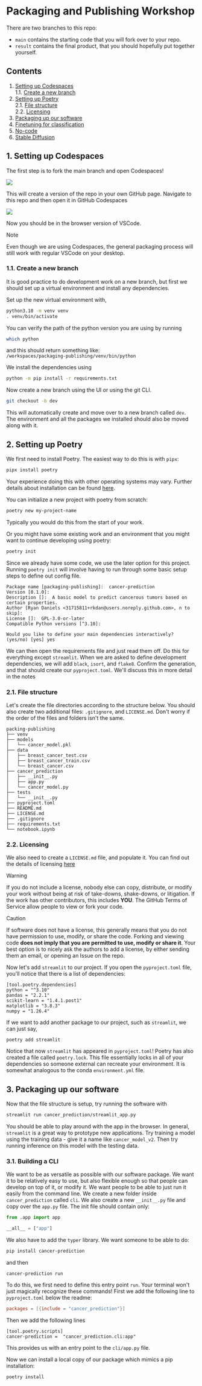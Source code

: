 # Packaging and Publishing Workshop

There are two branches to this repo:

- `main` contains the starting code that you will fork over to your repo.
- `result` contains the final product, that you should hopefully put together yourself.

## Contents
1. [Setting up Codespaces](#codespaces)\
    1.1. [Create a new branch](#codespaces-branch)
2. [Setting up Poetry](#poetry)\
    2.1. [File structure](#poetry-files)\
    2.2. [Licensing](#poetry-licensing)
3. [Packaging up our software](#packaging)
4. [Finetuning for classification](#bert)
5. [No-code](#no-code)
6. [Stable Diffusion](#stable-diffusion)

## 1. Setting up Codespaces <a id="codespaces"></a>
The first step is to fork the main branch and open Codespaces!

![](imgs/fork.png)

This will create a version of the repo in your own GitHub page. Navigate to this repo and then open it in GitHub Codespaces

![](imgs/createcodespace.png)

Now you should be in the browser version of VSCode.

> [!NOTE]  
> Even though we are using Codespaces, the general packaging process will still work with regular VSCode on your desktop.

### 1.1. Create a new branch <a id="codespaces-branch"></a>
It is good practice to do development work on a new branch, but first we should set up a virtual environment and install any dependencies.

Set up the new virtual environment with,
```bash
python3.10 -m venv venv
. venv/bin/activate
```

You can verify the path of the python version you are using by running
```bash
which python
```
and this should return something like:\
 `/workspaces/packaging-publishing/venv/bin/python`

We install the dependencies using
```bash
python -m pip install -r requirements.txt
```

Now create a new branch using the UI or using the git CLI.
```bash
git checkout -b dev
```
This will automatically create and move over to a new branch called `dev`. The environment and all the packages we installed should also be moved along with it.

## 2. Setting up Poetry <a id="Poetry"></a>
We first need to install Poetry. The easiest way to do this is with `pipx`:
```bash
pipx install poetry
```
Your experience doing this with other operating systems may vary. Further details about installation can be found [here](https://python-poetry.org/docs/#installing-with-pipx).

You can initialize a new project with poetry from scratch:
```bash
poetry new my-project-name
```
Typically you would do this from the start of your work.

Or you might have some existing work and an environment that you might want to continue developing using poetry:
```bash
poetry init
```
Since we already have some code, we use the later option for this project. Running `poetry init` will involve having to run through some basic setup steps to define out config file.

```
Package name [packaging-publishing]:  cancer-prediction
Version [0.1.0]:  
Description []:  A basic model to predict cancerous tumors based on certain properties.
Author [Ryan Daniels <31715811+rkdan@users.noreply.github.com>, n to skip]:  
License []:  GPL-3.0-or-later
Compatible Python versions [^3.10]:  

Would you like to define your main dependencies interactively? (yes/no) [yes] yes
```
We can then open the requirements file and just read them off. Do this for everything except `streamlit`. When we are asked to define development dependencies, we will add `black`, `isort`, and `flake8`. Confirm the generation, and that should create our `pyproject.toml`. We'll discuss this in more detail in the notes

### 2.1. File structure <a id="poetry-files"></a>
Let's create the file directories according to the structure below. You should also create two additional files: `.gitignore`, and `LICENSE.md`. Don't worry if the order of the files and folders isn't the same.
```
packing-publishing
├── venv
├── models
│   └── cancer_model.pkl
├── data
│   ├── breast_cancer_test.csv
│   ├── breast_cancer_train.csv
│   └── breast_cancer.csv
├── cancer_prediction
│   ├── __init__.py
│   ├── app.py
│   └── cancer_model.py
├── tests
│   └── __init__.py
├── pyproject.toml
├── README.md
├── LICENSE.md
├── .gitignore
├── requirements.txt
└── notebook.ipynb
```

### 2.2. Licensing <a id="poetry-licensing"></a>
We also need to create a `LICENSE.md` file, and populate it. You can find out the details of licensing [here](https://choosealicense.com/)

> [!WARNING]  
> If you do not include a license, nobody else can copy, distribute, or modify your work without being at risk of take-downs, shake-downs, or litigation. If the work has other contributors, this includes **YOU**. The GitHub Terms of Service allow people to view or fork your code. 

> [!CAUTION]
> If software does not have a license, this generally means that you do not have permission to use, modify, or share the code. Forking and viewing code **does not imply that you are permitted to use, modify or share it**. Your best option is to nicely ask the authors to add a license, by either sending them an email, or opening an Issue on the repo.

Now let's add `streamlit` to our project. If you open the `pyproject.toml` file, you'll notice that there is a list of dependencies:

```
[tool.poetry.dependencies]
python = "^3.10"
pandas = "2.2.1"
scikit-learn = "1.4.1.post1"
matplotlib = "3.8.3"
numpy = "1.26.4"
```

If we want to add another package to our project, such as `streamlit`, we can just say,
```
poetry add streamlit
```

Notice that now `streamlit` has appeared in `pyproject.toml`! Poetry has also created a file called `poetry.lock`. This file essentially locks in all of your dependencies so someone external can recreate your environment. It is somewhat analogous to the conda `environment.yml` file.

## 3. Packaging up our software <a id="packaging"></a>
Now that the file structure is setup, try running the software with
```bash
streamlit run cancer_prediction/streamlit_app.py
```

You should be able to play around with the app in the browser. In general, `streamlit` is a great way to prototype new applications. Try training a model using the training data - give it a name like `cancer_model_v2`. Then try running inference on this model with the testing data.

### 3.1. Building a CLI
We want to be as versatile as possible with our software package. We want it to be relatively easy to use, but also flexible enough so that people can develop on top of it, or modify it. We want people to be able to just run it easily from the command line. We create a new folder inside `cancer_prediction` called `cli`. We also create a new `__init__.py` file and copy over the `app.py` file. The init file should contain only:
```python
from .app import app

__all__ = ["app"]
```

We also have to add the `typer` library. We want someone to be able to do:
```bash
pip install cancer-prediction
```

and then
```
cancer-prediction run
```

To do this, we first need to define this entry point `run`. Your terminal won't just magically recognize these commands! First we add the following line to `pyproject.toml` below the readme:
```toml
packages = [{include = "cancer_prediction"}]
```

Then we add the following lines
```
[tool.poetry.scripts]
cancer-prediction =  "cancer_prediction.cli:app"
```

This provides us with an entry point to the `cli/app.py` file.

Now we can install a local copy of our package which mimics a pip installation:

```bash
poetry install
```